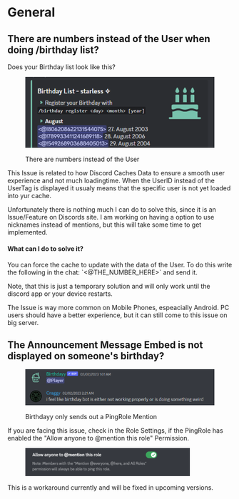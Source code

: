 # General

## There are numbers instead of the User when doing /birthday list?

Does your Birthday list look like this?

<figure><img src="../.gitbook/assets/grafik.png" alt=""><figcaption><p>There are numbers instead of the User</p></figcaption></figure>

This Issue is related to how Discord Caches Data to ensure a smooth user experience and not much loadingtime. When the UserID instead of the UserTag is displayed it usualy means that the specific user is not yet loaded into yur cache.

Unfortunately there is nothing much I can do to solve this, since it is an Issue/Feature on Discords site. I am working on having a option to use nicknames instead of mentions, but this will take some time to get implemented.

#### What can I do to solve it?

You can force the cache to update with the data of the User. To do this write the following in the chat: \`<@THE\_NUMBER\_HERE>\` and send it.&#x20;

Note, that this is just a temporary solution and will only work until the discord app or your device restarts.

The Issue is way more common on Mobile Phones, espeacially Android. PC users should have a better experience, but it can still come to this issue on big server.

## The Announcement Message Embed is not displayed on someone's birthday?

<figure><img src="../.gitbook/assets/grafik (4).png" alt=""><figcaption><p>Birthdayy only sends out a PingRole Mention</p></figcaption></figure>

If you are facing this issue, check in the Role Settings, if the PingRole has enabled the "Allow anyone to @mention this role" Permission.&#x20;

<figure><img src="../.gitbook/assets/grafik (2) (1).png" alt=""><figcaption></figcaption></figure>

This is a workaround currently and will be fixed in upcoming versions.
